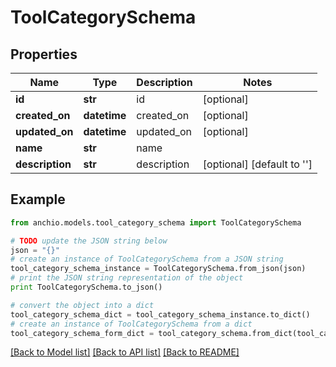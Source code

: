 # ToolCategorySchema


## Properties

Name | Type | Description | Notes
------------ | ------------- | ------------- | -------------
**id** | **str** | id | [optional] 
**created_on** | **datetime** | created_on | [optional] 
**updated_on** | **datetime** | updated_on | [optional] 
**name** | **str** | name | 
**description** | **str** | description | [optional] [default to '']

## Example

```python
from anchio.models.tool_category_schema import ToolCategorySchema

# TODO update the JSON string below
json = "{}"
# create an instance of ToolCategorySchema from a JSON string
tool_category_schema_instance = ToolCategorySchema.from_json(json)
# print the JSON string representation of the object
print ToolCategorySchema.to_json()

# convert the object into a dict
tool_category_schema_dict = tool_category_schema_instance.to_dict()
# create an instance of ToolCategorySchema from a dict
tool_category_schema_form_dict = tool_category_schema.from_dict(tool_category_schema_dict)
```
[[Back to Model list]](../README.md#documentation-for-models) [[Back to API list]](../README.md#documentation-for-api-endpoints) [[Back to README]](../README.md)


